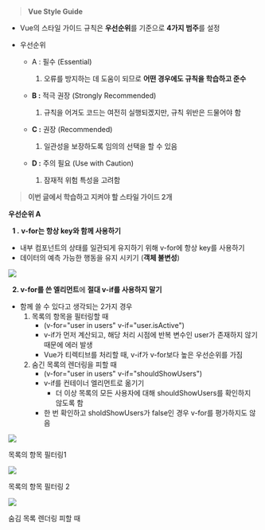
> **Vue Style Guide**

-   Vue의 스타일 가이드 규칙은 **우선순위**를 기준으로 **4가지 범주**를 설정
-   우선순위
    
    -   A : 필수 (Essential)
        1.  오류를 방지하는 데 도움이 되므로 **어떤 경우에도 규칙을 학습하고 준수**
    -   **B :** 적극 권장 (Strongly Recommended)
        1.  규칙을 어겨도 코드는 여전히 실행되겠지만, 규칙 위반은 드물어야 함
    -   **C :** 권장 (Recommended)
        1.  일관성을 보장하도록 임의의 선택을 할 수 있음
    
    -   **D :** 주의 필요 (Use with Caution)
        1.  잠재적 위험 특성을 고려함

> **이번 글에서 학습하고 지켜야 할 스타일 가이드 2개**

**우선순위 A**

  **1 .** **v-for는 항상 key와 함께 사용하기**

-   내부 컴포넌트의 상태를 일관되게 유지하기 위해 v-for에 항상 key를 사용하기
-   데이터의 예측 가능한 행동을 유지 시키기 (**객체 불변성**)

![](https://k.kakaocdn.net/dn/0GVRo/btrQeDOJxzQ/w9yYznDh5SNbCxpNkj3KMk/img.png)

  **2. v-for를 쓴 엘리먼트**에 **절대 v-if를 사용하지 말기**

-   함께 쓸 수 있다고 생각되는 2가지 경우
    1.  목록의 항목을 필터링할 때
        -   (v-for="user in users" v-if="user.isActive")
        -   v-if가 먼저 계산되고, 해당 처리 시점에 반복 변수인 user가 존재하지 않기 때문에 에러 발생
        -   Vue가 티렉티브를 처리할 때, v-if가 v-for보다 높은 우선순위를 가짐 
    2.  숨긴 목록의 렌더링을 피할 때
        -   (v-for="user in users" v-if="shouldShowUsers")
        -   v-if를 컨테이너 엘리먼트로 옮기기 
            -   더 이상 목록의 모든 사용자에 대해 shouldShowUsers를 확인하지 않도록 함
        -   한 번 확인하고 sholdShowUsers가 false인 경우 v-for를 평가하지도 않음

![](https://k.kakaocdn.net/dn/JAfBb/btrQf4LqbOZ/LQSYHFKS6zQP7BDGqtmQ4K/img.png)

목록의 항목 필터링1

![](https://k.kakaocdn.net/dn/bE8HJ5/btrQeVaA0Z1/GW0njuKf6kvTJ44Z9KiG01/img.png)

목록의 항목 필터링 2

![](https://k.kakaocdn.net/dn/blhciS/btrQgM4NKL2/ptA0rQPAe9CCmyrN0jbjT1/img.png)

숨김 목록 렌더링 피할 때